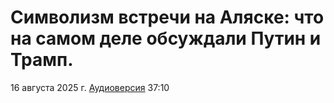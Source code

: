 # Символизм встречи на Аляске: что на самом деле обсуждали Путин и Трамп.

16 августа 2025 г. [Аудиоверсия](https://rutube.ru/video/7382c1af6f63a64b9dd1b689df4741cb/) 37:10

